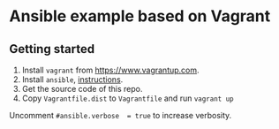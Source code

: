 # Ansible example based on Vagrant

Getting started
---------------

1. Install `vagrant` from https://www.vagrantup.com.
2. Install `ansible`, [instructions](http://docs.ansible.com/ansible/intro_installation.html#installing-the-control-machine).
3. Get the source code of this repo.
4. Copy `Vagrantfile.dist` to `Vagrantfile` and run `vagrant up`

Uncomment `#ansible.verbose  = true` to increase verbosity.
